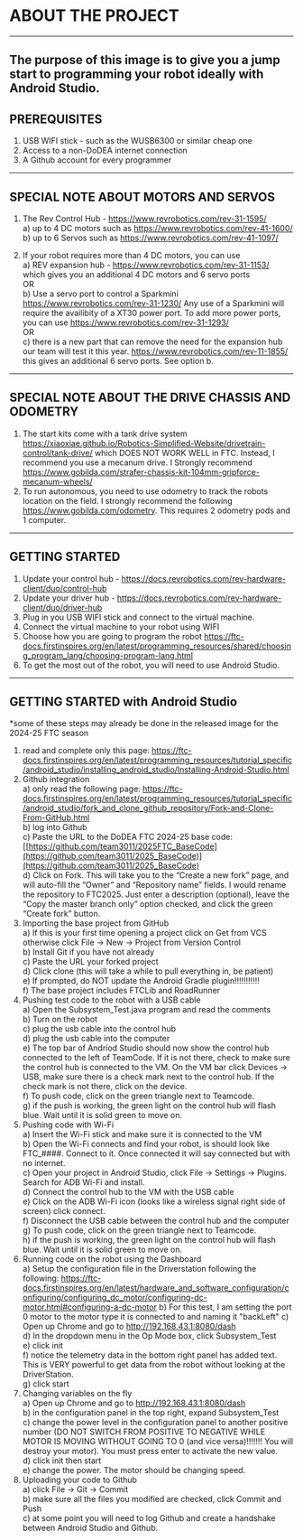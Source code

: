 # ABOUT THE PROJECT
------------------------------------------------------------
The purpose of this image is to give you a jump start to programming your robot ideally with Android Studio. 
------------------------------------------------------------

PREREQUISITES
------------------------------------------------------------
1) USB WIFI stick - such as the WUSB6300 or similar cheap one
2) Access to a non-DoDEA internet connection  
3) A Github account for every programmer
------------------------------------------------------------

SPECIAL NOTE ABOUT MOTORS AND SERVOS
------------------------------------------------------------
1) The Rev Control Hub - https://www.revrobotics.com/rev-31-1595/   
  a) up to 4 DC motors such as https://www.revrobotics.com/rev-41-1600/  
  b) up to 6 Servos such as https://www.revrobotics.com/rev-41-1097/
	
3) If your robot requires more than 4 DC motors, you can use  
   a) REV expansion hub - https://www.revrobotics.com/rev-31-1153/
      which gives you an additional 4 DC motors and 6 servo ports  
   OR  
   b) Use a servo port to control a Sparkmini https://www.revrobotics.com/rev-31-1230/
      Any use of a Sparkmini will require the availibity of a XT30 power port. To add more
      power ports, you can use https://www.revrobotics.com/rev-31-1293/    
   OR  
   c) there is a new part that can remove the need for the expansion hub
      our team will test it this year. https://www.revrobotics.com/rev-11-1855/ 
      this gives an additional 6 servo ports. See option b.  	
------------------------------------------------------------	  

SPECIAL NOTE ABOUT THE DRIVE CHASSIS AND ODOMETRY
------------------------------------------------------------
1) The start kits come with a tank drive system https://xiaoxiae.github.io/Robotics-Simplified-Website/drivetrain-control/tank-drive/ which DOES NOT WORK WELL in FTC. Instead, I recommend you use a mecanum drive. I Strongly recommend https://www.gobilda.com/strafer-chassis-kit-104mm-gripforce-mecanum-wheels/
2) To run autonomous, you need to use odometry to track the robots location on the field. I strongly recommend the following https://www.gobilda.com/odometry. This requires 2 odometry pods and 1 computer.
------------------------------------------------------------

GETTING STARTED
------------------------------------------------------------
1) Update your control hub - https://docs.revrobotics.com/rev-hardware-client/duo/control-hub
2) Update your driver hub - https://docs.revrobotics.com/rev-hardware-client/duo/driver-hub
3) Plug in you USB WIFI stick and connect to the virtual machine.
4) Connect the virtual machine to your robot using WIFI
5) Choose how you are going to program the robot https://ftc-docs.firstinspires.org/en/latest/programming_resources/shared/choosing_program_lang/choosing-program-lang.html
6) To get the most out of the robot, you will need to use Android Studio.
------------------------------------------------------------

GETTING STARTED with Android Studio
------------------------------------------------------------
*some of these steps may already be done in the released image for the 2024-25 FTC season
1) read and complete only this page: https://ftc-docs.firstinspires.org/en/latest/programming_resources/tutorial_specific/android_studio/installing_android_studio/Installing-Android-Studio.html
2) Github integration<br>
   	a) only read the following page: https://ftc-docs.firstinspires.org/en/latest/programming_resources/tutorial_specific/android_studio/fork_and_clone_github_repository/Fork-and-Clone-From-GitHub.html<br>
   	b) log into Github<br>
   	c) Paste the URL to the DoDEA FTC 2024-25 base code: [[https://github.com/team3011/2025FTC_BaseCode](https://github.com/team3011/2025_BaseCode)](https://github.com/team3011/2025_BaseCode)<br>
    	d) Click on Fork. This will take you to the “Create a new fork” page, and will auto-fill the “Owner” and “Repository name” fields. I would rename the repository to FTC2025. Just enter a description (optional), leave the “Copy the master branch only” option checked, and click the green “Create fork” button.
4) Importing the base project from GitHub<br>
	a) If this is your first time opening a project click on Get from VCS otherwise click File -> New -> Project from Version Control<br>
	b) Install Git if you have not already<br>
 	c) Paste the URL your forked project<br>
  	d) Click clone (this will take a while to pull everything in, be patient)<br>
   	e) If prompted, do NOT update the Android Gradle plugin!!!!!!!!!!!<br>
   	f) The base project includes FTCLib and RoadRunner<br>
5) Pushing test code to the robot with a USB cable<br>
	a) Open the Subsystem_Test.java program and read the comments<br>
	b) Turn on the robot<br>
	c) plug the usb cable into the control hub<br>
	d) plug the usb cable into the computer<br>
	e) The top bar of Andriod Studio should now show the control hub connected to the left of TeamCode. If it is not there, check to make sure the control hub is connected to the VM. On the VM bar click Devices -> USB, make sure there is a check mark next to the control hub. If the check mark is not there, click on the device.<br>
	f) To push code, click on the green triangle next to Teamcode.<br>
 	g) if the push is working, the green light on the control hub will flash blue. Wait until it is solid green to move on.<br>
6) Pushing code with Wi-Fi<br>
	a) Insert the Wi-Fi stick and make sure it is connected to the VM<br>
	b) Open the Wi-Fi connects and find your robot, is should look like FTC_####. Connect to it. Once connected it will say connected but with no internet.<br>
	c) Open your project in Android Studio, click File -> Settings -> Plugins. Search for ADB Wi-Fi and install.<br>
 	d) Connect the control hub to the VM with the USB cable<br>
  	e) Click on the ADB Wi-Fi icon (looks like a wireless signal right side of screen) click connect.<br>
   	f) Disconnect the USB cable between the control hub and the computer<br>
    	g) To push code, click on the green triangle next to Teamcode.<br>
     	h) if the push is working, the green light on the control hub will flash blue. Wait until it is solid green to move on.<br>
7) Running code on the robot using the Dashboard<br>
	a) Setup the configuration file in the Driverstation following the following: https://ftc-docs.firstinspires.org/en/latest/hardware_and_software_configuration/configuring/configuring_dc_motor/configuring-dc-motor.html#configuring-a-dc-motor
	b) For this test, I am setting the port 0 motor to the motor type it is connected to and naming it "backLeft"
	c) Open up Chrome and go to http://192.168.43.1:8080/dash<br>
	d) In the dropdown menu in the Op Mode box, click Subsystem_Test<br>
	e) click init<br>
	f) notice the telemetry data in the bottom right panel has added text. This is VERY powerful to get data from the robot without looking at the DriverStation.<br>
	g) click start<br> 
8) Changing variables on the fly<br>
	a) Open up Chrome and go to http://192.168.43.1:8080/dash<br>
 	b) in the configuration panel in the top right, expand Subsystem_Test<br>
  	c) change the power level in the configuration panel to another positive number (DO NOT SWITCH FROM POSITIVE TO NEGATIVE WHILE MOTOR IS MOVING WITHOUT GOING TO 0 (and vice versa)!!!!!!! You will destroy your motor). You must press enter to activate the new value.<br>
   	d) click init then start<br>
    	e) change the power. The motor should be changing speed.<br>
9) Uploading your code to Github<br>
	a) click File -> Git -> Commit<br>
	b) make sure all the files you modified are checked, click Commit and Push<br>
	c) at some point you will need to log Github and create a handshake between Android Studio and Github.<br>
